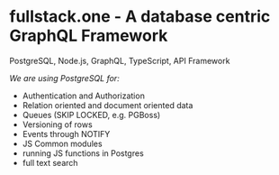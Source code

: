 # fullstack.one - A database centric GraphQL Framework
PostgreSQL, Node.js, GraphQL, TypeScript, API Framework


*We are using PostgreSQL for:*
* Authentication and Authorization
* Relation oriented and document oriented data
* Queues (SKIP LOCKED, e.g. PGBoss)
* Versioning of rows
* Events through NOTIFY
* JS Common modules
* running JS functions in Postgres
* full text search

